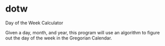 # dotw
Day of the Week Calculator

Given a day, month, and year, this program will use an algorithm to figure out the day of the week in the Gregorian Calendar.
